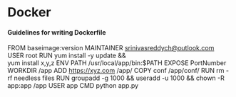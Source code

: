 # Docker
#### Guidelines for writing Dockerfile

FROM baseimage:version
MAINTAINER srinivasreddych@outlook.com
USER root
RUN yum install -y update && \
    yum install x,y,z 
ENV PATH /usr/local/app/bin:$PATH
EXPOSE PortNumber
WORKDIR /app
ADD https://xyz.com /app/
COPY conf /app/conf/
RUN rm -rf needless files
RUN groupadd -g 1000 && useradd -u 1000 && chown -R app:app /app
USER app
CMD python app.py



